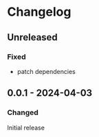 # Changelog

## Unreleased

### Fixed

- patch dependencies

## 0.0.1 - 2024-04-03

### Changed

Initial release
